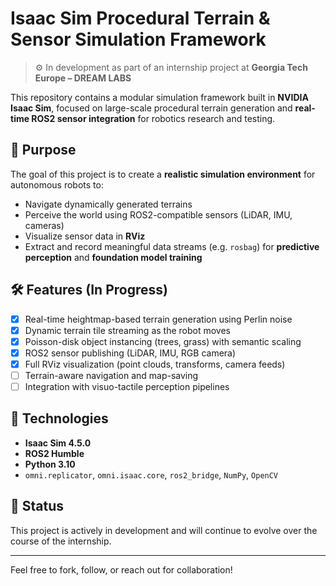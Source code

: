 # Isaac Sim Procedural Terrain & Sensor Simulation Framework

> ⚙️ In development as part of an internship project at **Georgia Tech Europe – DREAM LABS**

This repository contains a modular simulation framework built in **NVIDIA Isaac Sim**, focused on large-scale procedural terrain generation and **real-time ROS2 sensor integration** for robotics research and testing.

## 🧠 Purpose
The goal of this project is to create a **realistic simulation environment** for autonomous robots to:
- Navigate dynamically generated terrains
- Perceive the world using ROS2-compatible sensors (LiDAR, IMU, cameras)
- Visualize sensor data in **RViz**
- Extract and record meaningful data streams (e.g. `rosbag`) for **predictive perception** and **foundation model training**

## 🛠️ Features (In Progress)
- [x] Real-time heightmap-based terrain generation using Perlin noise  
- [x] Dynamic terrain tile streaming as the robot moves  
- [x] Poisson-disk object instancing (trees, grass) with semantic scaling  
- [x] ROS2 sensor publishing (LiDAR, IMU, RGB camera)  
- [x] Full RViz visualization (point clouds, transforms, camera feeds)  
- [ ] Terrain-aware navigation and map-saving  
- [ ] Integration with visuo-tactile perception pipelines  

## 🔧 Technologies
- **Isaac Sim 4.5.0**
- **ROS2 Humble**
- **Python 3.10**
- `omni.replicator`, `omni.isaac.core`, `ros2_bridge`, `NumPy`, `OpenCV`

## 📍 Status
This project is actively in development and will continue to evolve over the course of the internship.

---

Feel free to fork, follow, or reach out for collaboration!

